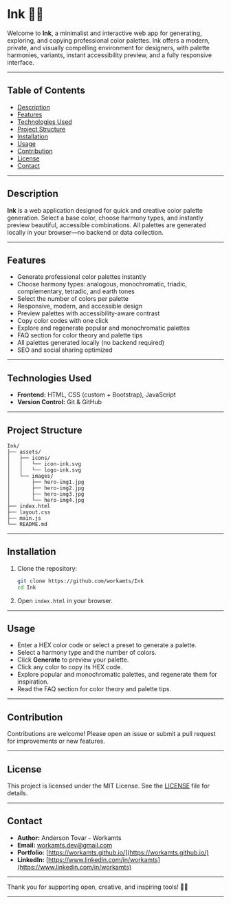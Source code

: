 # Ink 🎨✨

Welcome to **Ink**, a minimalist and interactive web app for generating, exploring, and copying professional color palettes. Ink offers a modern, private, and visually compelling environment for designers, with palette harmonies, variants, instant accessibility preview, and a fully responsive interface.

---

## Table of Contents

- [Description](#description)
- [Features](#features)
- [Technologies Used](#technologies-used)
- [Project Structure](#project-structure)
- [Installation](#installation)
- [Usage](#usage)
- [Contribution](#contribution)
- [License](#license)
- [Contact](#contact)

---

## Description

**Ink** is a web application designed for quick and creative color palette generation. Select a base color, choose harmony types, and instantly preview beautiful, accessible combinations. All palettes are generated locally in your browser—no backend or data collection.

---

## Features

- Generate professional color palettes instantly
- Choose harmony types: analogous, monochromatic, triadic, complementary, tetradic, and earth tones
- Select the number of colors per palette
- Responsive, modern, and accessible design
- Preview palettes with accessibility-aware contrast
- Copy color codes with one click
- Explore and regenerate popular and monochromatic palettes
- FAQ section for color theory and palette tips
- All palettes generated locally (no backend required)
- SEO and social sharing optimized

---

## Technologies Used

- **Frontend:** HTML, CSS (custom + Bootstrap), JavaScript
- **Version Control:** Git & GitHub

---

## Project Structure

```
Ink/
├── assets/
│   ├── icons/
│   │   └── icon-ink.svg
│   │   └── logo-ink.svg
│   └── images/
│       ├── hero-img1.jpg
│       ├── hero-img2.jpg
│       ├── hero-img3.jpg
│       └── hero-img4.jpg
├── index.html
├── layout.css
├── main.js
└── README.md
```

---

## Installation

1. Clone the repository:
   ```bash
   git clone https://github.com/workamts/Ink
   cd Ink
   ```
2. Open `index.html` in your browser.

---

## Usage

- Enter a HEX color code or select a preset to generate a palette.
- Select a harmony type and the number of colors.
- Click **Generate** to preview your palette.
- Click any color to copy its HEX code.
- Explore popular and monochromatic palettes, and regenerate them for inspiration.
- Read the FAQ section for color theory and palette tips.

---

## Contribution

Contributions are welcome! Please open an issue or submit a pull request for improvements or new features.

---

## License

This project is licensed under the MIT License. See the [LICENSE](LICENSE) file for details.

---

## Contact

- **Author:** Anderson Tovar - Workamts
- **Email:** workamts.dev@gmail.com
- **Portfolio:** [https://workamts.github.io/](https://workamts.github.io/)
- **LinkedIn:** [https://www.linkedin.com/in/workamts](https://www.linkedin.com/in/workamts)

---

Thank you for supporting open, creative, and inspiring tools! 🎨✨

---
